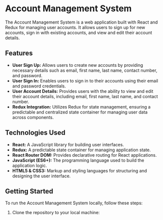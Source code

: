 # Account Management System

The Account Management System is a web application built with React and Redux for managing user accounts. It allows users to sign up for new accounts, sign in with existing accounts, and view and edit their account details.

## Features

- **User Sign Up:** Allows users to create new accounts by providing necessary details such as email, first name, last name, contact number, and password.
- **User Sign In:** Enables users to sign in to their accounts using their email and password credentials.
- **User Account Details:** Provides users with the ability to view and edit their account details, including email, first name, last name, and contact number.
- **Redux Integration:** Utilizes Redux for state management, ensuring a predictable and centralized state container for managing user data across components.

## Technologies Used

- **React:** A JavaScript library for building user interfaces.
- **Redux:** A predictable state container for managing application state.
- **React Router DOM:** Provides declarative routing for React applications.
- **JavaScript (ES6+):** The programming language used to build the application logic.
- **HTML5 & CSS3:** Markup and styling languages for structuring and designing the user interface.

## Getting Started

To run the Account Management System locally, follow these steps:

1. Clone the repository to your local machine:

